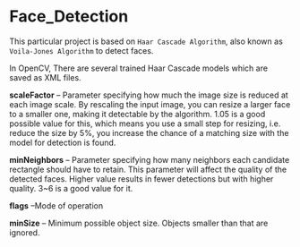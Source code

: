# Face_Detection

This particular project is based on ```Haar Cascade Algorithm```, also known as ```Voila-Jones Algorithm``` to 
detect faces.

In OpenCV, There are several trained  Haar Cascade models which are saved as XML files.

**scaleFactor** – Parameter specifying how much the image size is reduced at each image scale. By rescaling the input image, you can resize a larger 
face to a smaller one, making it detectable by the algorithm. 1.05 is a good possible value for this, which means you use a small step for resizing, 
i.e. reduce the size by 5%, you increase the chance of a matching size with the model for detection is found.

**minNeighbors** – Parameter specifying how many neighbors each candidate rectangle should have to retain. This parameter will affect the quality of 
the detected faces. Higher value results in fewer detections but with higher quality. 3~6 is a good value for it.

**flags** –Mode of operation

**minSize** – Minimum possible object size. Objects smaller than that are ignored.